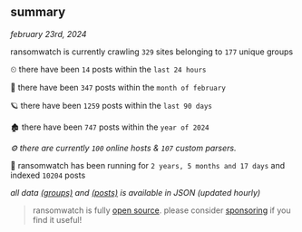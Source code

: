 
## summary
_february 23rd, 2024_

ransomwatch is currently crawling `329` sites belonging to `177` unique groups

⏲ there have been `14` posts within the `last 24 hours`

🦈 there have been `347` posts within the `month of february`

🪐 there have been `1259` posts within the `last 90 days`

🏚 there have been `747` posts within the `year of 2024`

_⚙️ there are currently `100` online hosts & `107` custom parsers._

🦕 ransomwatch has been running for `2 years, 5 months and 17 days` and indexed `10204` posts

_all data  [(groups)](http://ransomwhat.telemetry.ltd/groups) and [(posts)](http://ransomwhat.telemetry.ltd/posts) is available in JSON (updated hourly)_

> ransomwatch is fully [open source](https://github.com/joshhighet/ransomwatch#ransomwatch--). please consider [sponsoring](https://github.com/sponsors/joshhighet) if you find it useful!
